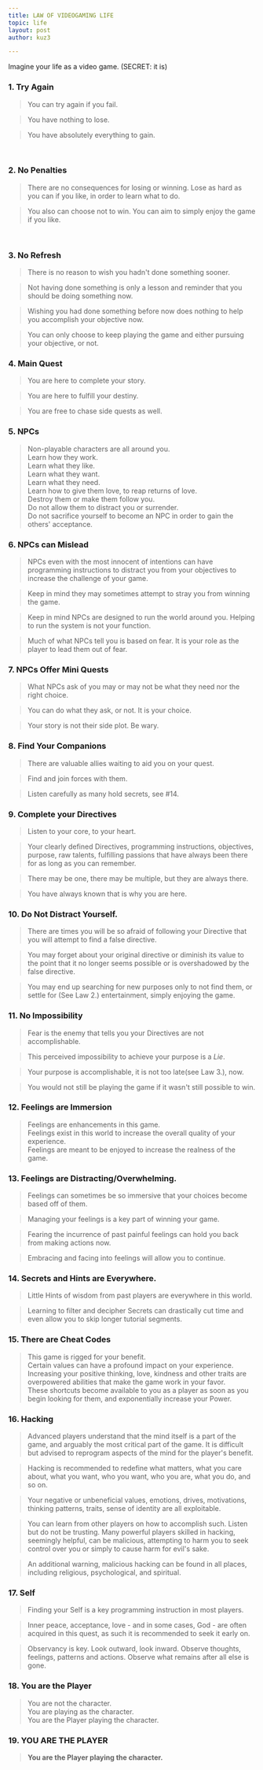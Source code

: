 ```yaml
---
title: LAW OF VIDEOGAMING LIFE
topic: life
layout: post
author: kuz3

---
```


Imagine your life as a video game. (SECRET: it is)

### 1. Try Again

> You can try again if you fail.

> You have nothing to lose.  

> You have absolutely everything to gain.  

<br>

### 2. No Penalties

> There are no consequences for losing or winning.
> Lose as hard as you can if you like, in order to learn what to do.

> You also can choose not to win. You can aim to simply enjoy the game if you like.

<br>

### 3. No Refresh

> There is no reason to wish you hadn't done something sooner.

> Not having done something is only a lesson and reminder that you should
be doing something now.

> Wishing you had done something before now does nothing to help you accomplish your objective now.

> You can only choose to keep playing the game and either pursuing your objective, or not.

### 4. Main Quest

> You are here to complete your story.

> You are here to fulfill your destiny.

> You are free to chase side quests as well.

### 5. NPCs

> Non-playable characters are all around you. <br>
> Learn how they work. <br>
> Learn what they like. <br>
> Learn what they want. <br>
> Learn what they need. <br>
> Learn how to give them love, to reap returns of love.<br>
> Destroy them or make them follow you.<br>
> Do not allow them to distract you or surrender.<br>
> Do not sacrifice yourself to become an NPC in order to gain the others' acceptance.

### 6. NPCs can Mislead

> NPCs even with the most innocent of intentions can have programming instructions to distract you from your objectives to increase the challenge of your game.

> Keep in mind they may sometimes attempt to stray you from winning the game.

> Keep in mind NPCs are designed to run the world around you. Helping to run the system is not your function.

> Much of what NPCs tell you is based on fear. It is your role as the player to lead them out of fear.

### 7. NPCs Offer Mini Quests

> What NPCs ask of you may or may not be what they need nor the right choice.

> You can do what they ask, or not. It is your choice.

> Your story is not their side plot. Be wary. 		

### 8. Find Your Companions

> There are valuable allies waiting to aid you on your quest.

> Find and join forces with them.

> Listen carefully as many hold secrets, see #14.

### 9. Complete your Directives

> Listen to your core, to your heart.

> Your clearly defined Directives, programming instructions, objectives, purpose, raw talents, fulfilling passions that have always been there for as long as you can remember.

> There may be one, there may be multiple, but they are always there.

> You have always known that is why you are here.		

### 10. Do Not Distract Yourself.

> There are times you will be so afraid of following your Directive that you will attempt to find a false directive.

> You may forget about your original directive or diminish its value to the point that it no longer seems possible or is overshadowed by the false directive.

> You may end up searching for new purposes only to not find them, or settle for (See Law 2.) entertainment, simply enjoying the game.

### 11. No Impossibility

> Fear is the enemy that tells you your Directives are not accomplishable.

> This perceived impossibility to achieve your purpose is a *Lie*.

> Your purpose is accomplishable, it is not too late(see Law 3.), now.

> You would not still be playing the game if it wasn't still possible to win.		

### 12. Feelings are Immersion

> Feelings are enhancements in this game.<br>
> Feelings exist in this world to increase the overall quality of your experience.<br>
> Feelings are meant to be enjoyed to increase the realness of the game.


### 13. Feelings are Distracting/Overwhelming.

> Feelings can sometimes be so immersive that your choices become based off of them.

> Managing your feelings is a key part of winning your game.

> Fearing the incurrence of past painful feelings can hold you back from making actions now.

> Embracing and facing into feelings will allow you to continue.  

### 14. Secrets and Hints are Everywhere.

> Little Hints of wisdom from past players are everywhere in this world.

> Learning to filter and decipher Secrets can drastically cut time and even allow you to skip longer tutorial segments.


### 15. There are Cheat Codes  

> This game is rigged for your benefit.<br>
> Certain values can have a profound impact on your experience.<br>
> Increasing your positive thinking, love, kindness and other traits are overpowered abilities that make the game work in your favor.<br>
> These shortcuts become available to you as a player as soon as you begin looking for them, and exponentially increase your Power.

### 16. Hacking

> Advanced players understand that the mind itself is a part of the game, and arguably the most critical part of the game.
It is difficult but advised to reprogram aspects of the mind for the player's benefit.

> Hacking is recommended to redefine what matters, what you care about,
what you want, who you want, who you are, what you do, and so on.

> Your negative or unbeneficial values, emotions, drives, motivations, thinking patterns, traits, sense of identity are all exploitable.

> You can learn from other players on how to accomplish such. Listen but do not
be trusting. Many powerful players skilled in hacking, seemingly helpful,
can be malicious, attempting to harm you to seek control over you or simply to cause harm for evil's sake.

> An additional warning, malicious hacking can be found in all places, including religious, psychological, and spiritual.

### 17. Self

> Finding your Self is a key programming instruction in most players.

> Inner peace, acceptance, love - and in some cases, God - are often acquired in this quest, as such it is recommended to seek it early on.

> Observancy is key. Look outward, look inward. Observe thoughts, feelings,  patterns and actions. Observe what remains after all else is gone.

### 18. You are the Player   

> You are not the character. <br>
> You are playing as the character.<br>
> You are the Player playing the character.		 

### 19. YOU ARE THE PLAYER   

> **You are the Player playing the character.**

<br>
<br>
<br>

<!--
### 0

> _Anything is possible._

<!-- One last important reminder.
> Always remember that you will die.
-->

